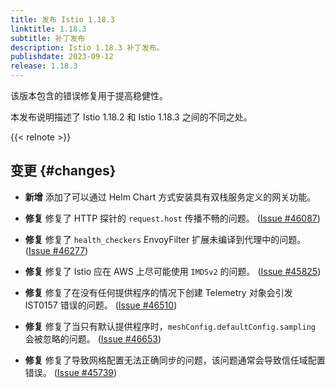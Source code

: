 ```yaml
---
title: 发布 Istio 1.18.3
linktitle: 1.18.3
subtitle: 补丁发布
description: Istio 1.18.3 补丁发布。
publishdate: 2023-09-12
release: 1.18.3
---
```


该版本包含的错误修复用于提高稳健性。

本发布说明描述了 Istio 1.18.2 和 Istio 1.18.3 之间的不同之处。

{{< relnote >}}

## 变更 {#changes}

- **新增** 添加了可以通过 Helm Chart 方式安装具有双栈服务定义的网关功能。

- **修复** 修复了 HTTP 探针的 `request.host` 传播不畅的问题。
  ([Issue #46087](https://github.com/istio/istio/issues/46087))

- **修复** 修复了 `health_checkers` EnvoyFilter 扩展未编译到代理中的问题。
  ([Issue #46277](https://github.com/istio/istio/issues/46277))

- **修复** 修复了 Istio 应在 AWS 上尽可能使用 `IMDSv2` 的问题。
  ([Issue #45825](https://github.com/istio/istio/issues/45825))

- **修复** 修复了在没有任何提供程序的情况下创建 Telemetry 对象会引发 IST0157 错误的问题。
  ([Issue #46510](https://github.com/istio/istio/issues/46510))

- **修复** 修复了当只有默认提供程序时，`meshConfig.defaultConfig.sampling` 会被忽略的问题。
  ([Issue #46653](https://github.com/istio/istio/issues/46653))

- **修复** 修复了导致网格配置无法正确同步的问题，该问题通常会导致信任域配置错误。
  ([Issue #45739](https://github.com/istio/istio/issues/45739))
